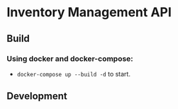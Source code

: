 # Inventory Management API

## Build

### Using docker and docker-compose:

+ `docker-compose up --build -d` to start.

## Development
